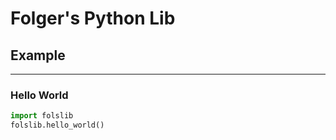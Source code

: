 # Folger's Python Lib

## Example

----

### Hello World
```python
import folslib
folslib.hello_world()
```
